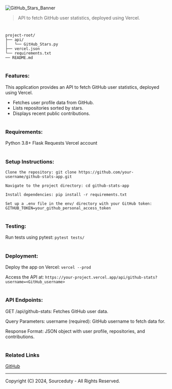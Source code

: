 ![GitHub_Stars_Banner](https://github.com/user-attachments/assets/6e20d313-5d42-48b2-ad03-31c29acf9e49)

> API to fetch GitHub user statistics, deployed using Vercel.
#

```
project-root/
├── api/
│   └── GitHub_Stars.py
├── vercel.json
└── requirements.txt
── README.md
```

#
### Features:

This application provides an API to fetch GitHub user statistics, deployed using Vercel.

- Fetches user profile data from GitHub.
- Lists repositories sorted by stars.
- Displays recent public contributions.

#
### Requirements:

Python 3.8+ Flask Requests Vercel account

#
### Setup Instructions:

```
Clone the repository: git clone https://github.com/your-username/github-stats-app.git

Navigate to the project directory: cd github-stats-app

Install dependencies: pip install -r requirements.txt

Set up a .env file in the env/ directory with your GitHub token: GITHUB_TOKEN=your_github_personal_access_token
```

#
### Testing:

Run tests using pytest: ```pytest tests/```

#
### Deployment:

Deploy the app on Vercel: ```vercel --prod```

Access the API at: ```https://your-project.vercel.app/api/github-stats?username=<GitHub_username>```

#
### API Endpoints:

GET /api/github-stats: Fetches GitHub user data. 

Query Parameters: username (required): GitHub username to fetch data for.

Response Format: JSON object with user profile, repositories, and contributions.

#
### Related Links

[GitHub](https://github.com/sourceduty/GitHub)

***
Copyright (C) 2024, Sourceduty - All Rights Reserved.
